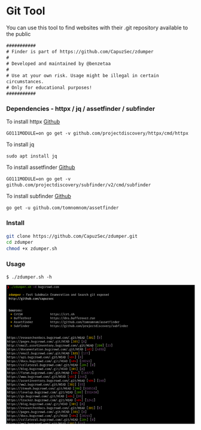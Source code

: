 # Git Tool 

You can use this tool to find websites with their .git repository available to the public

``` 
###########
# Finder is part of https://github.com/CapuzSec/zdumper
#
# Developed and maintained by @benzetaa 
#
# Use at your own risk. Usage might be illegal in certain circumstances.
# Only for educational purposes!
###########
```

### Dependencies - httpx / jq / assetfinder / subfinder 

To install httpx [Github](https://github.com/projectdiscovery/httpx)
``` 
GO111MODULE=on go get -v github.com/projectdiscovery/httpx/cmd/httpx
``` 

To install jq

```
sudo apt install jq
```

To install assetfinder [Github](https://github.com/projectdiscovery/subfinder)

``` 
GO111MODULE=on go get -v github.com/projectdiscovery/subfinder/v2/cmd/subfinder
```

To install subfinder [Github](https://github.com/tomnomnom/assetfinder)

``` 
go get -u github.com/tomnomnom/assetfinder
```


### Install 

```sh
git clone https://github.com/CapuzSec/zdumper.git
cd zdumper
chmod +x zdumper.sh

```


### Usage 

```
$ ./zdumper.sh -h
```

![Benzeta-Dumper](https://github.com/CapuzSec/Benzeta-Dumper/blob/master/A6SD57AS6D57AD5S7A6D57A6S5D.PNG)
